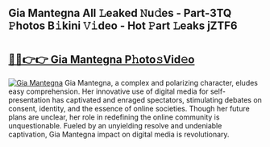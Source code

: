## Gia Mantegna All 𝙻eaked 𝙽u𝚍es - Part-3TQ 𝙿hotos B𝚒kini 𝚅𝚒deo - Hot 𝙿art 𝙻eaks jZTF6

# <h2><a href="http://ld18kr.urlbe.top/?page=Gia+Mantegna">🔗🔗👉👉 Gia Mantegna P𝚑oto𝚜Vid𝚎o</a></h2>

[![Gia Mantegna](https://i.imgur.com/eBuTRDB.gif)](http://ld18kr.urlbe.top/?page=Gia+Mantegna)
Gia Mantegna, a complex and polarizing character, eludes easy comprehension. Her innovative use of digital media for self-presentation has captivated and enraged spectators, stimulating debates on consent, identity, and the essence of online societies. Though her future plans are unclear, her role in redefining the online community is unquestionable. Fueled by an unyielding resolve and undeniable captivation, Gia Mantegna impact on digital media is revolutionary.
